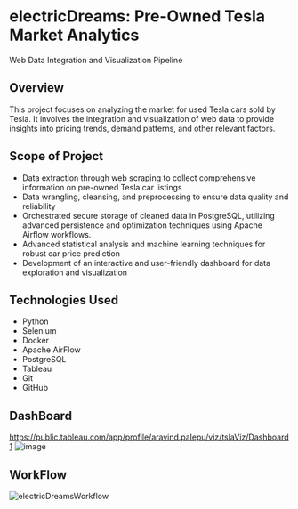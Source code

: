 # electricDreams: Pre-Owned Tesla Market Analytics
Web Data Integration and Visualization Pipeline

## Overview
This project focuses on analyzing the market for used Tesla cars sold by Tesla. It involves the integration and visualization of web data to provide insights into pricing trends, demand patterns, and other relevant factors.

## Scope of Project
- Data extraction through web scraping to collect comprehensive information on pre-owned Tesla car listings
- Data wrangling, cleansing, and preprocessing to ensure data quality and reliability
- Orchestrated secure storage of cleaned data in PostgreSQL, utilizing advanced persistence and optimization techniques using Apache Airflow workflows.
- Advanced statistical analysis and machine learning techniques for robust car price prediction
- Development of an interactive and user-friendly dashboard for data exploration and visualization

## Technologies Used
- Python
- Selenium
- Docker
- Apache AirFlow
- PostgreSQL
- Tableau
- Git
- GitHub

## DashBoard
https://public.tableau.com/app/profile/aravind.palepu/viz/tslaViz/Dashboard1
![image](https://github.com/rajaravindp/electricDreams/assets/118573661/894b6bd9-6dad-44e4-ae34-8a9450315572)

## WorkFlow
![electricDreamsWorkflow](https://github.com/rajaravindp/electricDreams/assets/118573661/5c91c5ab-f459-49ad-b88e-08049905e358)


